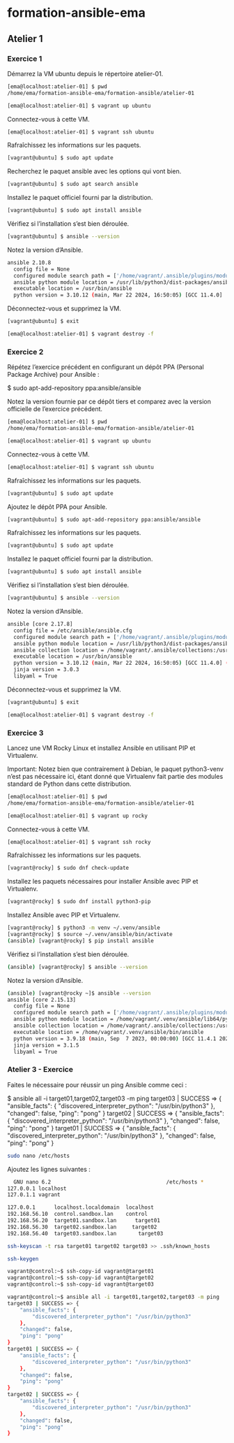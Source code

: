 # formation-ansible-ema

## Atelier 1
### Exercice 1

Démarrez la VM ubuntu depuis le répertoire atelier-01.

```bash
[ema@localhost:atelier-01] $ pwd
/home/ema/formation-ansible-ema/formation-ansible/atelier-01

[ema@localhost:atelier-01] $ vagrant up ubuntu
```

Connectez-vous à cette VM.

```bash
[ema@localhost:atelier-01] $ vagrant ssh ubuntu
```

Rafraîchissez les informations sur les paquets.

```bash
[vagrant@ubuntu] $ sudo apt update
```

Recherchez le paquet ansible avec les options qui vont bien.

```bash
[vagrant@ubuntu] $ sudo apt search ansible
```

Installez le paquet officiel fourni par la distribution.

```bash
[vagrant@ubuntu] $ sudo apt install ansible
```

Vérifiez si l’installation s’est bien déroulée.

```bash
[vagrant@ubuntu] $ ansible --version
```

Notez la version d’Ansible.

```bash
ansible 2.10.8
  config file = None
  configured module search path = ['/home/vagrant/.ansible/plugins/modules', '/usr/share/ansible/plugins/modules']
  ansible python module location = /usr/lib/python3/dist-packages/ansible
  executable location = /usr/bin/ansible
  python version = 3.10.12 (main, Mar 22 2024, 16:50:05) [GCC 11.4.0]
```

Déconnectez-vous et supprimez la VM.

```bash
[vagrant@ubuntu] $ exit

[ema@localhost:atelier-01] $ vagrant destroy -f
```

### Exercice 2

Répétez l’exercice précédent en configurant un dépôt PPA (Personal Package Archive) pour Ansible :

$ sudo apt-add-repository ppa:ansible/ansible

Notez la version fournie par ce dépôt tiers et comparez avec la version officielle de l’exercice précédent.


```bash
[ema@localhost:atelier-01] $ pwd
/home/ema/formation-ansible-ema/formation-ansible/atelier-01

[ema@localhost:atelier-01] $ vagrant up ubuntu
```

Connectez-vous à cette VM.

```bash
[ema@localhost:atelier-01] $ vagrant ssh ubuntu
```

Rafraîchissez les informations sur les paquets.

```bash
[vagrant@ubuntu] $ sudo apt update
```

Ajoutez le dépôt PPA pour Ansible.

```bash
[vagrant@ubuntu] $ sudo apt-add-repository ppa:ansible/ansible
```

Rafraîchissez les informations sur les paquets.

```bash
[vagrant@ubuntu] $ sudo apt update
```

Installez le paquet officiel fourni par la distribution.

```bash
[vagrant@ubuntu] $ sudo apt install ansible
```

Vérifiez si l’installation s’est bien déroulée.

```bash
[vagrant@ubuntu] $ ansible --version
```

Notez la version d’Ansible.

```bash
ansible [core 2.17.8]
  config file = /etc/ansible/ansible.cfg
  configured module search path = ['/home/vagrant/.ansible/plugins/modules', '/usr/share/ansible/plugins/modules']
  ansible python module location = /usr/lib/python3/dist-packages/ansible
  ansible collection location = /home/vagrant/.ansible/collections:/usr/share/ansible/collections
  executable location = /usr/bin/ansible
  python version = 3.10.12 (main, Mar 22 2024, 16:50:05) [GCC 11.4.0] (/usr/bin/python3)
  jinja version = 3.0.3
  libyaml = True
```

Déconnectez-vous et supprimez la VM.

```bash
[vagrant@ubuntu] $ exit

[ema@localhost:atelier-01] $ vagrant destroy -f
```

### Exercice 3

Lancez une VM Rocky Linux et installez Ansible en utilisant PIP et Virtualenv.

Important: Notez bien que contrairement à Debian, le paquet python3-venv n’est pas nécessaire ici, étant donné que Virtualenv fait partie des modules standard de Python dans cette distribution.

```bash
[ema@localhost:atelier-01] $ pwd
/home/ema/formation-ansible-ema/formation-ansible/atelier-01

[ema@localhost:atelier-01] $ vagrant up rocky
```

Connectez-vous à cette VM.

```bash
[ema@localhost:atelier-01] $ vagrant ssh rocky
```

Rafraîchissez les informations sur les paquets.

```bash
[vagrant@rocky] $ sudo dnf check-update
```

Installez les paquets nécessaires pour installer Ansible avec PIP et Virtualenv.

```bash
[vagrant@rocky] $ sudo dnf install python3-pip
```

Installez Ansible avec PIP et Virtualenv.

```bash
[vagrant@rocky] $ python3 -m venv ~/.venv/ansible
[vagrant@rocky] $ source ~/.venv/ansible/bin/activate
(ansible) [vagrant@rocky] $ pip install ansible
```

Vérifiez si l’installation s’est bien déroulée.

```bash
(ansible) [vagrant@rocky] $ ansible --version
```

Notez la version d’Ansible.

```bash
(ansible) [vagrant@rocky ~]$ ansible --version
ansible [core 2.15.13]
  config file = None
  configured module search path = ['/home/vagrant/.ansible/plugins/modules', '/usr/share/ansible/plugins/modules']
  ansible python module location = /home/vagrant/.venv/ansible/lib64/python3.9/site-packages/ansible
  ansible collection location = /home/vagrant/.ansible/collections:/usr/share/ansible/collections
  executable location = /home/vagrant/.venv/ansible/bin/ansible
  python version = 3.9.18 (main, Sep  7 2023, 00:00:00) [GCC 11.4.1 20230605 (Red Hat 11.4.1-2)] (/home/vagrant/.venv/ansible/bin/python3)
  jinja version = 3.1.5
  libyaml = True
```

### Atelier 3 - Exercice

Faites le nécessaire pour réussir un ping Ansible comme ceci :

$ ansible all -i target01,target02,target03 -m ping
target03 | SUCCESS => {
    "ansible_facts": {
        "discovered_interpreter_python": "/usr/bin/python3"
    },
    "changed": false,
    "ping": "pong"
}
target02 | SUCCESS => {
    "ansible_facts": {
        "discovered_interpreter_python": "/usr/bin/python3"
    },
    "changed": false,
    "ping": "pong"
}
target01 | SUCCESS => {
    "ansible_facts": {
        "discovered_interpreter_python": "/usr/bin/python3"
    },
    "changed": false,
    "ping": "pong"
}


```bash
sudo nano /etc/hosts
```

Ajoutez les lignes suivantes :

```bash
  GNU nano 6.2                                     /etc/hosts *                                            
127.0.0.1 localhost
127.0.1.1 vagrant

127.0.0.1      localhost.localdomain  localhost
192.168.56.10  control.sandbox.lan    control
192.168.56.20  target01.sandbox.lan      target01
192.168.56.30  target02.sandbox.lan     target02
192.168.56.40  target03.sandbox.lan       target03
```

```bash
ssh-keyscan -t rsa target01 target02 target03 >> .ssh/known_hosts
```

```bash
ssh-keygen
```

```bash
vagrant@control:~$ ssh-copy-id vagrant@target01
vagrant@control:~$ ssh-copy-id vagrant@target02
vagrant@control:~$ ssh-copy-id vagrant@target03
```

```bash
vagrant@control:~$ ansible all -i target01,target02,target03 -m ping
target03 | SUCCESS => {
    "ansible_facts": {
        "discovered_interpreter_python": "/usr/bin/python3"
    },
    "changed": false,
    "ping": "pong"
}
target01 | SUCCESS => {
    "ansible_facts": {
        "discovered_interpreter_python": "/usr/bin/python3"
    },
    "changed": false,
    "ping": "pong"
}
target02 | SUCCESS => {
    "ansible_facts": {
        "discovered_interpreter_python": "/usr/bin/python3"
    },
    "changed": false,
    "ping": "pong"
}
```
